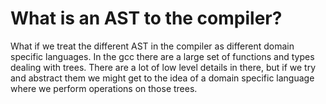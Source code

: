# What is an AST to the compiler? 
What if we treat the different AST in the compiler as different domain specific languages. 
In the gcc there are a large set of functions and types dealing with trees.
There are a lot of low level details in there, 
but if we try and abstract them we might get to the idea of a domain specific language where we perform operations on those trees. 
